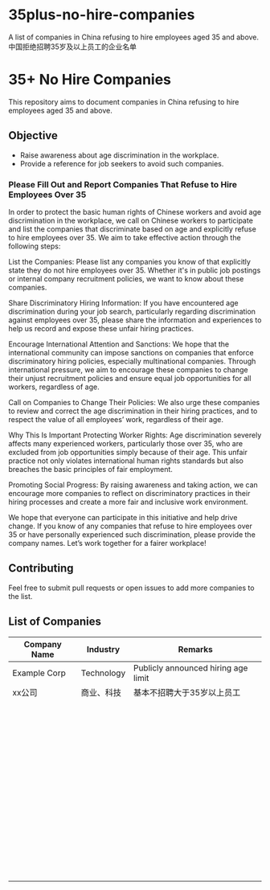 # 35plus-no-hire-companies
A list of companies in China refusing to hire employees aged 35 and above.中国拒绝招聘35岁及以上员工的企业名单
# 35+ No Hire Companies
This repository aims to document companies in China refusing to hire employees aged 35 and above.

## Objective
- Raise awareness about age discrimination in the workplace.
- Provide a reference for job seekers to avoid such companies.

### Please Fill Out and Report Companies That Refuse to Hire Employees Over 35
In order to protect the basic human rights of Chinese workers and avoid age discrimination in the workplace, we call on Chinese workers to participate and list the companies that discriminate based on age and explicitly refuse to hire employees over 35. We aim to take effective action through the following steps:

List the Companies: Please list any companies you know of that explicitly state they do not hire employees over 35. Whether it's in public job postings or internal company recruitment policies, we want to know about these companies.

Share Discriminatory Hiring Information: If you have encountered age discrimination during your job search, particularly regarding discrimination against employees over 35, please share the information and experiences to help us record and expose these unfair hiring practices.

Encourage International Attention and Sanctions: We hope that the international community can impose sanctions on companies that enforce discriminatory hiring policies, especially multinational companies. Through international pressure, we aim to encourage these companies to change their unjust recruitment policies and ensure equal job opportunities for all workers, regardless of age.

Call on Companies to Change Their Policies: We also urge these companies to review and correct the age discrimination in their hiring practices, and to respect the value of all employees’ work, regardless of their age.

Why This Is Important
Protecting Worker Rights: Age discrimination severely affects many experienced workers, particularly those over 35, who are excluded from job opportunities simply because of their age. This unfair practice not only violates international human rights standards but also breaches the basic principles of fair employment.

Promoting Social Progress: By raising awareness and taking action, we can encourage more companies to reflect on discriminatory practices in their hiring processes and create a more fair and inclusive work environment.

We hope that everyone can participate in this initiative and help drive change. If you know of any companies that refuse to hire employees over 35 or have personally experienced such discrimination, please provide the company names. Let’s work together for a fairer workplace!

## Contributing
Feel free to submit pull requests or open issues to add more companies to the list.

## List of Companies
| Company Name        | Industry       | Remarks          |
|---------------------|----------------|------------------|
| Example Corp        | Technology     | Publicly announced hiring age limit |
|  xx公司      |   商业、科技    | 基本不招聘大于35岁以上员工  |
|         |     |  |
|         |     |  |
|         |     |  |
|         |     |  |
|         |     |  |
|         |     |  |
|         |     |  |
|         |     |  |
|         |     |  |
|         |     |  |
|         |     |  |
|         |     |  |
|         |     |  |
|         |     |  |
|         |     |  |
|         |     |  |
|         |     |  |
|         |     |  |
|         |     |  |
|         |     |  |
|         |     |  |
|         |     |  |
|         |     |  |
|         |     |  |
|         |     |  |
|         |     |  |
|         |     |  |
|         |     |  |
|         |     |  |
|         |     |  |
|         |     |  |
|         |     |  |
|         |     |  |
|         |     |  |
|         |     |  |
|         |     |  |
|         |     |  |
|         |     |  |
|         |     |  |
|         |     |  |
|         |     |  |
|         |     |  |
|         |     |  |
|         |     |  |
|         |     |  |
|         |     |  |
|         |     |  |
|         |     |  |
|         |     |  |
|         |     |  |
|         |     |  |
|         |     |  |
|         |     |  |
|         |     |  |
|         |     |  |
|         |     |  |
|         |     |  |
|         |     |  |
|         |     |  |
|         |     |  |
